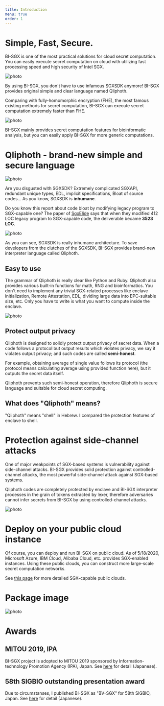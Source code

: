 ```yaml
---
title: Introduction
menu: true
order: 1
---
```


# Simple, Fast, Secure.
BI-SGX is one of the most practical solutions for cloud secret computation. You can easily execute secret computation on cloud with utilizing fast processing speed and high security of Intel SGX.

![photo](/assets/img/BISGX_overview.png)

By using BI-SGX, you don't have to use infamous SGXSDK anymore! BI-SGX provides original simple and clear language named Qliphoth.  

Comparing with fully-homomorphic encryption (FHE), the most famous existing methods for secret computation, BI-SGX can execute secret computation extremely faster than FHE.

![photo](/assets/img/compare.png)

BI-SGX mainly provides secret computation features for bioinformatic analysis, but you can easily apply BI-SGX for more generic computations.

# Qliphoth - brand-new simple and secure language
![photo](/assets/img/Qliphoth_logo.png)

Are you disgusted with SGXSDK? Extremely complicated SGXAPI, redundant unique types, EDL, implicit specifications, Bloat of source codes... As you know, SGXSDK is **inhumane**.  

Do you know this report about code bloat by modifying legacy program to SGX-capable one? The paper of [SgxElide](https://web.cse.ohio-state.edu/~lin.3021/file/CGO18.pdf) says that when they modified 412 LOC legacy program to SGX-capable code, the deliverable became **3523 LOC**.

![photo](/assets/img/codeBloat.png)

As you can see, SGXSDK is really inhumane architecture. To save developers from the clutches of the SGXSDK, BI-SGX provides brand-new interpreter language called Qliphoth.

## Easy to use
The grammar of Qliphoth is really clear like Python and Ruby. Qliphoth also provides various built-in functions for math, RNG and bioinformatics. You don't need to implement any trivial SGX-related processes like enclave initialization, Remote Attestation, EDL, dividing large data into EPC-suitable size, etc. Only you have to write is what you want to compute inside the enclave.

![photo](/assets/img/qli_ex.png)

## Protect output privacy
Qliphoth is designed to solidly protect output privacy of secret data. When a code follows a protocol but output results which violates privacy, we say it violates output privacy; and such codes are called **semi-honest**.   

For example, obtaining average of single value follows its protocol (the protocol means calculating average using provided function here), but it outputs the secret data itself.  

Qliphoth prevents such semi-honest operation, therefore Qliphoth is secure language and suitable for cloud secret computing.

## What does "Qliphoth" means?
"Qliphoth" means "shell" in Hebrew. I compared the protection features of enclave to shell.

# Protection against side-channel attacks
One of major weakpoints of SGX-based systems is vulnerability against side-channel attacks. BI-SGX provides solid protection against controlled-channel attacks, the most powerful side-channel attack against SGX-based systems.

Qliphoth codes are completely protected by enclave and BI-SGX interpreter processes in the grain of tokens extracted by lexer, therefore adversaries cannot infer secrets from BI-SGX by using controlled-channel attacks.

![photo](/assets/img/CCA.png)

# Deploy on your public cloud instance
Of course, you can deploy and run BI-SGX on public cloud. As of 5/18/2020, Microsoft Azure, IBM Cloud, Alibaba Cloud, etc. provides SGX-enabled instances. Using these public clouds, you can construct more large-scale secret computation networks.  

See [this page](https://github.com/ayeks/SGX-hardware#cloud-vendors) for more detailed SGX-capable public clouds.

# Package image
![photo](/assets/img/bi-sgx_pkg.png)

# Awards
## MITOU 2019, IPA
BI-SGX project is adopted to MITOU 2019 sponsored by Information-technology Promotion Agency (IPA), Japan. See [here](https://www.ipa.go.jp/jinzai/mitou/2019/gaiyou_f-3.html) for detail (Japanese).

## 58th SIGBIO outstanding presentation award
Due to circumstanses, I published BI-SGX as "BV-SGX" for 58th SIGBIO, Japan. See [here](http://www.ipsj.or.jp/award/bio-award3.html) for detail (Japanese).
